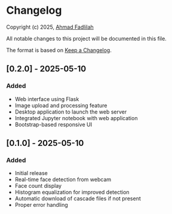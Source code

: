 # Changelog

Copyright (c) 2025, [Ahmad Fadlilah](https://github.com/ahmadfadlilah)

All notable changes to this project will be documented in this file.

The format is based on [Keep a Changelog](https://keepachangelog.com/en/1.0.0/).

## [0.2.0] - 2025-05-10

### Added
- Web interface using Flask
- Image upload and processing feature
- Desktop application to launch the web server
- Integrated Jupyter notebook with web application
- Bootstrap-based responsive UI

## [0.1.0] - 2025-05-10

### Added
- Initial release
- Real-time face detection from webcam
- Face count display
- Histogram equalization for improved detection
- Automatic download of cascade files if not present
- Proper error handling
